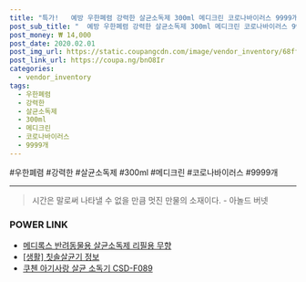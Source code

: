 ```yaml
--- 
title: "특가!   예방 우한폐렴 강력한 살균소독제 300ml 메디크린 코로나바이러스 9999개 중국 ..." 
post_sub_title: "  예방 우한폐렴 강력한 살균소독제 300ml 메디크린 코로나바이러스 9999개 중국 A형독감" 
post_money: ₩ 14,000 
post_date: 2020.02.01 
post_img_url: https://static.coupangcdn.com/image/vendor_inventory/68ff/e4d2d5e01325c05f1368199559d38f2ea0f023e0c8a5d1fc58c00b6fbdfa.jpg 
post_link_url: https://coupa.ng/bnO8Ir 
categories: 
  - vendor_inventory 
tags: 
  - 우한폐렴 
  - 강력한 
  - 살균소독제 
  - 300ml 
  - 메디크린 
  - 코로나바이러스 
  - 9999개 
--- 
```

  #우한폐렴 #강력한 #살균소독제 #300ml #메디크린 #코로나바이러스 #9999개 
<hr> 

> 시간은 말로써 나타낼 수 없을 만큼 멋진 만물의 소재이다. - 아놀드 버넷 


### POWER LINK

* <a href="https://blog.naver.com/fasyy4321/221792456520" target="_blank">메디록스 반려동물용 살균소독제 리필용 무향</a>
* <a href="https://blog.naver.com/sakai111/221762328136" target="_blank"> [생활] 칫솔살균기 정보 </a>
* <a href="https://blog.naver.com/fasyy4321/221792394461" target="_blank">쿠첸 아기사랑 살균 소독기 CSD-F089</a>
